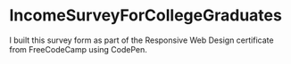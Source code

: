 # IncomeSurveyForCollegeGraduates
I built this survey form as part of the Responsive Web Design certificate from FreeCodeCamp using CodePen.
